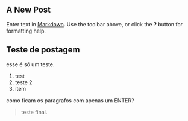 ## A New Post

Enter text in [Markdown](http://daringfireball.net/projects/markdown/). Use the toolbar above, or click the **?** button for formatting help.
## Teste de postagem
esse é só um teste.
1. test
2. teste 2
3. item

como ficam os paragrafos
com apenas um ENTER?

> teste final.
